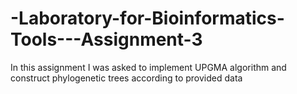 # -Laboratory-for-Bioinformatics-Tools---Assignment-3
In this assignment I was asked to implement UPGMA algorithm and construct phylogenetic trees according to provided data
